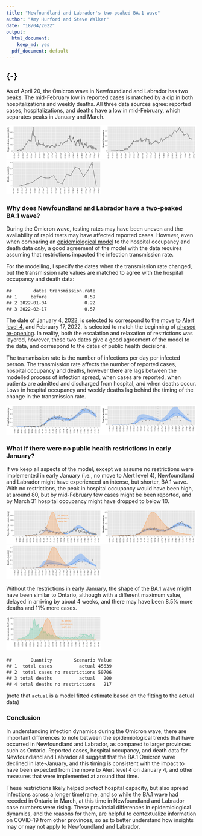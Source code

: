 ```yaml
---
title: "Newfoundland and Labrador's two-peaked BA.1 wave"
author: "Amy Hurford and Steve Walker"
date: "18/04/2022"
output:
  html_document:
    keep_md: yes
  pdf_document: default
---
```










## {-}

As of April 20, the Omicron wave in Newfoundland and Labrador has two peaks. The mid-February low in reported cases is matched by a dip in both hospitalizations and weekly deaths. All three data sources agree: reported cases, hospitalizations, and deaths have a low in mid-February, which separates peaks in January and March.

<img src="no_level_4_files/figure-html/unnamed-chunk-5-1.png" width="50%" /><img src="no_level_4_files/figure-html/unnamed-chunk-5-2.png" width="50%" /><img src="no_level_4_files/figure-html/unnamed-chunk-5-3.png" width="50%" />

### Why does Newfoundland and Labrador have a two-peaked BA.1 wave?

During the Omicron wave, testing rates may have been uneven and the availability of rapid tests may have affected reported cases. However, even when comparing an [epidemiological model](https://mac-theobio.github.io/covid-19/) to the hospital occupancy and death data _only_, a good agreement of the model with the data requires assuming that restrictions impacted the infection transmission rate.

For the modelling, I specify the dates when the transmission rate changed, but the transmission rate values are matched to agree with the hospital occupancy and death data:




```
##        dates transmission.rate
## 1     before              0.59
## 2 2022-01-04              0.22
## 3 2022-02-17              0.57
```

The date of January 4, 2022, is selected to correspond to the move to [Alert level 4](https://www.gov.nl.ca/releases/2022/health/0103n02/), and February 17, 2022, is selected to match the beginning of [phased re-opening](https://www.gov.nl.ca/releases/2022/health/0217n04/). In reality, both the escalation and relaxation of restrictions was layered, however, these two dates give a good agreement of the model to the data, and correspond to the dates of public health decisions.

The transmission rate is the number of infections per day per infected person. The transmission rate affects the number of reported cases, hospital occupancy and deaths, however there are lags between the modelled process of infection spread, when cases are reported, when patients are admitted and discharged from hospital, and when deaths occur. Lows in hospital occupancy and weekly deaths lag behind the timing of the change in the transmission rate.

<img src="no_level_4_files/figure-html/unnamed-chunk-8-1.png" width="50%" /><img src="no_level_4_files/figure-html/unnamed-chunk-8-2.png" width="50%" />


### What if there were no public health restrictions in early January?

If we keep all aspects of the model, except we assume no restrictions were implemented in early January (i.e., no move to Alert level 4), Newfoundland and Labrador might have experienced an intense, but shorter, BA.1 wave. With no restrictions, the peak in hospital occupancy would have been high, at around 80, but by mid-February few cases might be been reported, and by March 31 hospital occupancy might have dropped to below 10.


<img src="no_level_4_files/figure-html/unnamed-chunk-9-1.png" width="50%" /><img src="no_level_4_files/figure-html/unnamed-chunk-9-2.png" width="50%" /><img src="no_level_4_files/figure-html/unnamed-chunk-9-3.png" width="50%" />

Without the restrictions in early January, the shape of the BA.1 wave might have been similar to Ontario, although with a different maximum value, delayed in arriving by about 4 weeks, and there may have been 8.5% more deaths and 11% more cases. 

<img src="no_level_4_files/figure-html/unnamed-chunk-10-1.png" width="50%" />






```
##       Quantity        Scenario Value
## 1  total cases          actual 45639
## 2  total cases no restrictions 50706
## 3 total deaths          actual   200
## 4 total deaths no restrictions   217
```

(note that `actual` is a model fitted estimate based on the fitting to the actual data)

### Conclusion
In understanding infection dynamics during the Omicron wave, there are important differences to note between the epidemiological trends that have occurred in Newfoundland and Labrador, as compared to larger provinces such as Ontario. Reported cases, hospital occupancy, and death data for Newfoundland and Labrador all suggest that the BA.1 Omicron wave declined in late-January, and this timing is consistent with the impact to have been expected from the move to Alert level 4 on January 4, and other measures that were implemented at around that time.

These restrictions likely helped protect hospital capacity, but also spread infections across a longer timeframe, and so while the BA.1 wave had receded in Ontario in March, at this time in Newfoundland and Labrador case numbers were rising. These provincial differences in epidemiological dynamics, and the reasons for them, are helpful to contextualize information on COVID-19 from other provinces, so as to better understand how insights may or may not apply to Newfoundland and Labrador.
